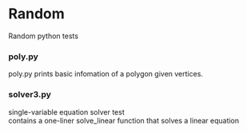 # Random
Random python tests

### poly.py
poly.py prints basic infomation of a polygon given vertices.

### solver3.py
single-variable equation solver test\
contains a one-liner solve_linear function that solves a linear equation
